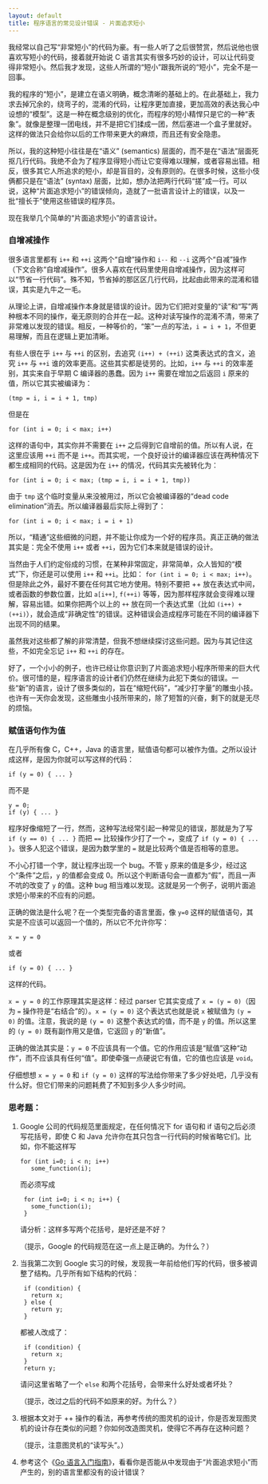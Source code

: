 ```yaml
---
layout: default
title: 程序语言的常见设计错误 - 片面追求短小
---
```



我经常以自己写“非常短小”的代码为豪。有一些人听了之后很赞赏，然后说他也很喜欢写短小的代码，接着就开始说 C 语言其实有很多巧妙的设计，可以让代码变得非常短小。然后我才发现，这些人所谓的“短小”跟我所说的“短小”，完全不是一回事。

我的程序的“短小”，是建立在语义明确，概念清晰的基础上的。在此基础上，我力求去掉冗余的，绕弯子的，混淆的代码，让程序更加直接，更加高效的表达我心中设想的“模型”。这是一种在概念级别的优化，而程序的短小精悍只是它的一种“表象”。就像是整理一团电线，并不是把它们揉成一团，然后塞进一个盒子里就好。这样的做法只会给你以后的工作带来更大的麻烦，而且还有安全隐患。

所以，我的这种短小往往是在“语义” (semantics) 层面的，而不是在“语法”层面死抠几行代码。我绝不会为了程序显得短小而让它变得难以理解，或者容易出错。相反，很多其它人所追求的短小，却是盲目的，没有原则的。在很多时候，这些小伎俩都只是在“语法” (syntax) 层面，比如，想办法把两行代码“搓”成一行。可以说，这种“片面追求短小”的错误倾向，造就了一批语言设计上的错误，以及一批“擅长于”使用这些错误的程序员。

现在我举几个简单的“片面追求短小”的语言设计。


### 自增减操作

很多语言里都有 `i++` 和 `++i` 这两个“自增”操作和 `i--` 和 `--i` 这两个“自减”操作（下文合称“自增减操作”。很多人喜欢在代码里使用自增减操作，因为这样可以“节省一行代码”。殊不知，节省掉的那区区几行代码，比起由此带来的混淆和错误，其实是九牛之一毛。

从理论上讲，自增减操作本身就是错误的设计。因为它们把对变量的“读”和“写”两种根本不同的操作，毫无原则的合并在一起。这种对读写操作的混淆不清，带来了非常难以发现的错误。相反，一种等价的，“笨”一点的写法，`i = i + 1`，不但更易理解，而且在逻辑上更加清晰。

有些人很在乎 `i++` 与 `++i` 的区别，去追究 `(i++) + (++i)` 这类表达式的含义，追究 `i++` 与 `++i` 谁的效率更高。这些其实都是徒劳的。比如，`i++` 与 `++i` 的效率差别，其实来自于早期 C 编译器的愚蠢。因为 `i++` 需要在增加之后返回 `i` 原来的值，所以它其实被编译为：

    (tmp = i, i = i + 1, tmp)

但是在

    for (int i = 0; i < max; i++)

这样的语句中，其实你并不需要在 `i++` 之后得到它自增前的值。所以有人说，在这里应该用 `++i` 而不是 `i++`。而其实呢，一个良好设计的编译器应该在两种情况下都生成相同的代码。这是因为在 `i++` 的情况，代码其实先被转化为：

    for (int i = 0; i < max; (tmp = i, i = i + 1, tmp))

由于 `tmp` 这个临时变量从来没被用过，所以它会被编译器的“dead code elimination”消去。所以编译器最后实际上得到了：

    for (int i = 0; i < max; i = i + 1)

所以，“精通”这些细微的问题，并不能让你成为一个好的程序员。真正正确的做法其实是：完全不使用 `i++` 或者 `++i`，因为它们本来就是错误的设计。

当然由于人们约定俗成的习惯，在某种非常固定，非常简单，众人皆知的“模式”下，你还是可以使用 `i++` 和 `++i`。比如： `for (int i = 0; i < max; i++)`。但是除此之外，最好不要在任何其它地方使用。特别不要把 ++ 放在表达式中间，或者函数的参数位置，比如 `a[i++]`, `f(++i)` 等等，因为那样程序就会变得难以理解，容易出错。如果你把两个以上的 `++` 放在同一个表达式里（比如 `(i++) + (++i)`），就会造成“非确定性”的错误。这种错误会造成程序可能在不同的编译器下出现不同的结果。

虽然我对这些都了解的非常清楚，但我不想继续探讨这些问题。因为与其记住这些，不如完全忘记 `i++` 和 `++i` 的存在。

好了，一个小小的例子，也许已经让你意识到了片面追求短小程序所带来的巨大代价。很可惜的是，程序语言的设计者们仍然在继续为此犯下类似的错误。一些“新”的语言，设计了很多类似的，旨在“缩短代码”，“减少打字量”的雕虫小技。也许有一天你会发现，这些雕虫小技所带来的，除了短暂的兴奋，剩下的就是无尽的烦恼。



### 赋值语句作为值

在几乎所有像 C，C++，Java 的语言里，赋值语句都可以被作为值。之所以设计成这样，是因为你就可以写这样的代码：

    if (y = 0) { ... }

而不是

    y = 0;
    if (y) { ... }

程序好像缩短了一行，然而，这种写法经常引起一种常见的错误，那就是为了写 `if (y == 0) { ... }` 而把 `==` 比较操作少打了一个 `=`，变成了 `if (y = 0) { ... }`。很多人犯这个错误，是因为数学里的 `=` 就是比较两个值是否相等的意思。

不小心打错一个字，就让程序出现一个 bug。不管 `y` 原来的值是多少，经过这个“条件”之后，`y` 的值都会变成 0。所以这个判断语句会一直都为“假”，而且一声不吭的改变了 `y` 的值。这种 bug 相当难以发现。这就是另一个例子，说明片面追求短小带来的不应有的问题。


正确的做法是什么呢？在一个类型完备的语言里面，像 `y=0` 这样的赋值语句，其实是不应该可以返回一个值的，所以它不允许你写：

    x = y = 0

或者

    if (y = 0) { ... }

这样的代码。

`x = y = 0` 的工作原理其实是这样：经过 parser 它其实变成了 `x = (y = 0)`（因为 `=` 操作符是“右结合”的）。`x = (y = 0)` 这个表达式也就是说 `x` 被赋值为 `(y = 0)` 的值。注意，我说的是 `(y = 0)` 这整个表达式的值，而不是 `y` 的值。所以这里的 `(y = 0)` 既有副作用又是值，它返回 `y` 的“新值”。

正确的做法其实是：`y = 0` 不应该具有一个值。它的作用应该是“赋值”这种“动作”，而不应该具有任何“值”。即使牵强一点硬说它有值，它的值也应该是 `void`。

仔细想想 `x = y = 0` 和 `if (y = 0)` 这样的写法给你带来了多少好处吧，几乎没有什么好。但它们带来的问题耗费了不知到多少人多少时间。



### 思考题：

1. Google 公司的代码规范里面规定，在任何情况下 for 语句和 if 语句之后必须写花括号，即使 C 和 Java 允许你在其只包含一行代码的时候省略它们。比如，你不能这样写

       for (int i=0; i < n; i++)
          some_function(i);

   而必须写成

        for (int i=0; i < n; i++) {
          some_function(i);
        }    

   请分析：这样多写两个花括号，是好还是不好？

   （提示，Google 的代码规范在这一点上是正确的。为什么？）


2. 当我第二次到 Google 实习的时候，发现我一年前给他们写的代码，很多被调整了结构。几乎所有如下结构的代码：

        if (condition) {
          return x;
        } else {
          return y;
        }      

   都被人改成了：

        if (condition) {
          return x;
        }
        return y;

   请问这里省略了一个 `else` 和两个花括号，会带来什么好处或者坏处？

   （提示，改过之后的代码不如原来的好。为什么？）


3. 根据本文对于 ++ 操作的看法，再参考传统的图灵机的设计，你是否发现图灵机的设计存在类似的问题？你如何改造图灵机，使得它不再存在这种问题？

   （提示，注意图灵机的“读写头”。）


4. 参考这个《[Go 语言入门指南](http://tour.golang.org)》，看看你是否能从中发现由于“片面追求短小”而产生的，别的语言里都没有的设计错误？
